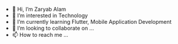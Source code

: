 - 👋 Hi, I’m Zaryab Alam
- 👀 I’m interested in Technology
- 🌱 I’m currently learning Flutter, Mobile Application Development
- 💞️ I’m looking to collaborate on ...
- 📫 How to reach me ...

<!---
ZaryabAlam/ZaryabAlam is a ✨ special ✨ repository because its `README.md` (this file) appears on your GitHub profile.
You can click the Preview link to take a look at your changes.
--->
